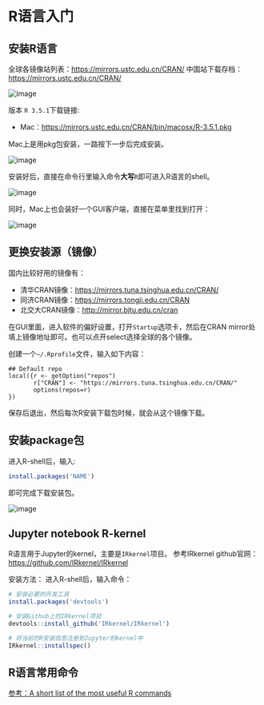 # R语言入门

## 安装R语言

全球各镜像站列表：https://mirrors.ustc.edu.cn/CRAN/
中国站下载存档：https://mirrors.ustc.edu.cn/CRAN/

![image](https://user-images.githubusercontent.com/14041622/47010100-afc0f180-d170-11e8-8475-2b98cdc9e40e.png)


版本 `R 3.5.1`下载链接:
- Mac：https://mirrors.ustc.edu.cn/CRAN/bin/macosx/R-3.5.1.pkg

Mac上是用pkg包安装，一路按下一步后完成安装。

![image](https://user-images.githubusercontent.com/14041622/47010257-0e866b00-d171-11e8-96d8-10f670ee7447.png)

安装好后，直接在命令行里输入命令**大写**`R`即可进入R语言的shell。

![image](https://user-images.githubusercontent.com/14041622/47010209-f1519c80-d170-11e8-937e-4ec5fd8dd588.png)

同时，Mac上也会装好一个GUI客户端，直接在菜单里找到打开：

![image](https://user-images.githubusercontent.com/14041622/47010378-5f965f00-d171-11e8-8663-5054fe800573.png)


## 更换安装源（镜像）
国内比较好用的镜像有：
- 清华CRAN镜像：https://mirrors.tuna.tsinghua.edu.cn/CRAN/
- 同济CRAN镜像：https://mirrors.tongji.edu.cn/CRAN
- 北交大CRAN镜像：http://mirror.bjtu.edu.cn/cran

在GUI里面，进入软件的偏好设置，打开`Startup`选项卡，然后在CRAN mirror处填上镜像地址即可。也可以点开select选择全球的各个镜像。

创建一个`~/.Rprofile`文件，输入如下内容：
```
## Default repo
local({r <- getOption("repos")
       r["CRAN"] <- "https://mirrors.tuna.tsinghua.edu.cn/CRAN/" 
       options(repos=r)
})
```
保存后退出，然后每次R安装下载包时候，就会从这个镜像下载。


## 安装package包
进入R-shell后，输入:
```r
install.packages('NAME')
```
即可完成下载安装包。

![image](https://user-images.githubusercontent.com/14041622/47012042-e9482b80-d175-11e8-8e8b-989cf799bc66.png)


## Jupyter notebook R-kernel
R语言用于Jupyter的kernel，主要是`IRkernel`项目。
参考IRkernel github官网：https://github.com/IRkernel/IRkernel

安装方法：
进入R-shell后，输入命令：
```r
# 安装必要的开发工具
install.packages('devtools')

# 安装Github上的IRkernel项目
devtools::install_github('IRkernel/IRkernel')

# 将当前的R安装信息注册到Jupyter的kernel中
IRkernel::installspec()
```

## R语言常用命令

[参考：A short list of the most useful R commands](http://personality-project.org/r/r.commands.html)

